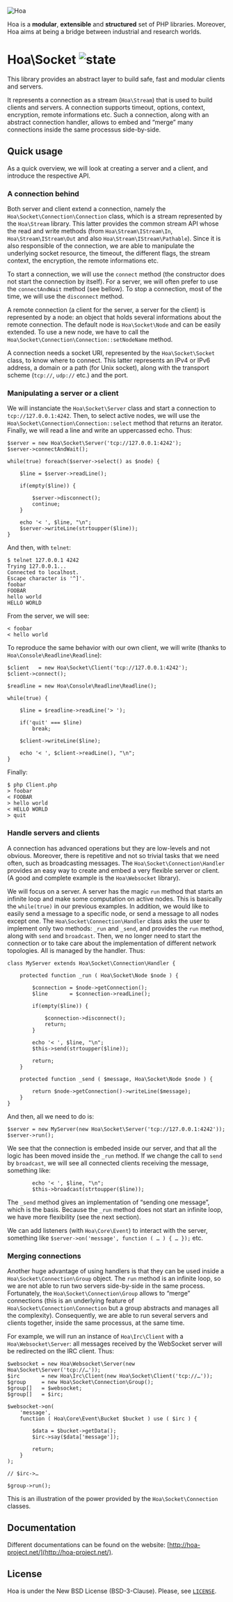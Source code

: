 ![Hoa](http://static.hoa-project.net/Image/Hoa_small.png)

Hoa is a **modular**, **extensible** and **structured** set of PHP libraries.
Moreover, Hoa aims at being a bridge between industrial and research worlds.

# Hoa\Socket ![state](http://central.hoa-project.net/State/Socket)

This library provides an abstract layer to build safe, fast and modular clients
and servers.

It represents a connection as a stream (`Hoa\Stream`) that is used to build
clients and servers. A connection supports timeout, options, context,
encryption, remote informations etc. Such a connection, along with an abstract
connection handler, allows to embed and “merge” many connections inside the same
processus side-by-side.

## Quick usage

As a quick overview, we will look at creating a server and a client, and
introduce the respective API.

### A connection behind

Both server and client extend a connection, namely the
`Hoa\Socket\Connection\Connection` class, which is a stream represented by the
`Hoa\Stream` library. This latter provides the common stream API whose the read
and write methods (from `Hoa\Stream\IStream\In`, `Hoa\Stream\IStream\Out` and
also `Hoa\Stream\IStream\Pathable`). Since it is also responsible of the
connection, we are able to manipulate the underlying socket resource, the
timeout, the different flags, the stream context, the encryption, the remote
informations etc.

To start a connection, we will use the `connect` method (the constructor does
not start the connection by itself). For a server, we will often prefer to use
the `connectAndWait` method (see bellow). To stop a connection, most of the
time, we will use the `disconnect` method.

A remote connection (a client for the server, a server for the client) is
represented by a node: an object that holds several informations about the
remote connection. The default node is `Hoa\Socket\Node` and can be easily
extended. To use a new node, we have to call the
`Hoa\Socket\Connection\Connection::setNodeName` method.

A connection needs a socket URI, represented by the `Hoa\Socket\Socket` class,
to know where to connect. This latter represents an IPv4 or IPv6 address, a
domain or a path (for Unix socket), along with the transport scheme (`tcp://`,
`udp://` etc.) and the port.

### Manipulating a server or a client

We will instanciate the `Hoa\Socket\Server` class and start a connection to
`tcp://127.0.0.1:4242`. Then, to select active nodes,
we will use the `Hoa\Socket\Connection\Connection::select` method that returns
an iterator.  Finally, we will read a line and write an uppercassed echo. Thus:

    $server = new Hoa\Socket\Server('tcp://127.0.0.1:4242');
    $server->connectAndWait();

    while(true) foreach($server->select() as $node) {

        $line = $server->readLine();

        if(empty($line)) {

            $server->disconnect();
            continue;
        }

        echo '< ', $line, "\n";
        $server->writeLine(strtoupper($line));
    }

And then, with `telnet`:

    $ telnet 127.0.0.1 4242
    Trying 127.0.0.1...
    Connected to localhost.
    Escape character is '^]'.
    foobar
    FOOBAR
    hello world
    HELLO WORLD

From the server, we will see:

    < foobar
    < hello world

To reproduce the same behavior with our own client, we will write (thanks to
`Hoa\Console\Readline\Readline`):

    $client   = new Hoa\Socket\Client('tcp://127.0.0.1:4242');
    $client->connect();

    $readline = new Hoa\Console\Readline\Readline();

    while(true) {

        $line = $readline->readLine('> ');

        if('quit' === $line)
            break;

        $client->writeLine($line);

        echo '< ', $client->readLine(), "\n";
    }

Finally:

    $ php Client.php
    > foobar
    < FOOBAR
    > hello world
    < HELLO WORLD
    > quit

### Handle servers and clients

A connection has advanced operations but they are low-levels and not obvious.
Moreover, there is repetitive and not so trivial tasks that we need often, such
as broadcasting messages. The `Hoa\Socket\Connection\Handler` provides an easy
way to create and embed a very flexible server or client. (A good and complete
example is the `Hoa\Websocket` library).

We will focus on a server. A server has the magic `run` method that starts an
infinite loop and make some computation on active nodes. This is basically the
`while(true)` in our previous examples. In addition, we would like to easily
send a message to a specific node, or send a message to all nodes except one.
The `Hoa\Socket\Connection\Handler` class asks the user to implement only two
methods: `_run` and `_send`, and provides the `run` method, along with `send`
and `broadcast`. Then, we no longer need to start the connection or to take care
about the implementation of different network topologies. All is managed by the
handler.  Thus:

    class MyServer extends Hoa\Socket\Connection\Handler {

        protected function _run ( Hoa\Socket\Node $node ) {

            $connection = $node->getConnection();
            $line       = $connection->readLine();

            if(empty($line)) {

                $connection->disconnect();
                return;
            }

            echo '< ', $line, "\n";
            $this->send(strtoupper($line));

            return;
        }

        protected function _send ( $message, Hoa\Socket\Node $node ) {

            return $node->getConnection()->writeLine($message);
        }
    }

And then, all we need to do is:

    $server = new MyServer(new Hoa\Socket\Server('tcp://127.0.0.1:4242'));
    $server->run();

We see that the connection is embeded inside our server, and that all the logic
has been moved inside the `_run` method. If we change the call to `send` by
`broadcast`, we will see all connected clients receiving the message, something
like:

            echo '< ', $line, "\n";
            $this->broadcast(strtoupper($line));

The `_send` method gives an implementation of “sending one message”, which is
the basis. Because the `_run` method does not start an infinite loop, we have
more flexibility (see the next section).

We can add listeners (with `Hoa\Core\Event`) to interact with the server,
something like `$server->on('message', function ( … ) { … });` etc.

### Merging connections

Another huge advantage of using handlers is that they can be used inside a
`Hoa\Socket\Connection\Group` object. The `run` method is an infinite loop, so
we are not able to run two servers side-by-side in the same process.
Fortunately, the `Hoa\Socket\Connection\Group` allows to “merge” connections
(this is an underlying feature of `Hoa\Socket\Connection\Connection` but a group
abstracts and manages all the complexity). Consequently, we are able to run
several servers and clients together, inside the same processus, at the same
time.

For example, we will run an instance of `Hoa\Irc\Client` with a
`Hoa\Websocket\Server`: all messages received by the WebSocket server will be
redirected on the IRC client. Thus:

    $websocket = new Hoa\Websocket\Server(new Hoa\Socket\Server('tcp://…'));
    $irc       = new Hoa\Irc\Client(new Hoa\Socket\Client('tcp://…'));
    $group     = new Hoa\Socket\Connection\Group();
    $group[]   = $websocket;
    $group[]   = $irc;

    $websocket->on(
        'message',
        function ( Hoa\Core\Event\Bucket $bucket ) use ( $irc ) {

            $data = $bucket->getData();
            $irc->say($data['message']);

            return;
        }
    );

    // $irc->…

    $group->run();

This is an illustration of the power provided by the `Hoa\Socket\Connection`
classes.

## Documentation

Different documentations can be found on the website:
[http://hoa-project.net/](http://hoa-project.net/).

## License

Hoa is under the New BSD License (BSD-3-Clause). Please, see
[`LICENSE`](http://hoa-project.net/LICENSE).
